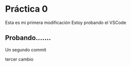  # Práctica 0

Esta es mi primera modificación
Estoy probando el VSCode

## Probando.......
Un segundo commit

tercer cambio